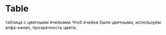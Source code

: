 # Table
 таблица с цветными ячейками
Чтоб ячейки были цветными, используем алфа-канал, прозрачность цвета.
